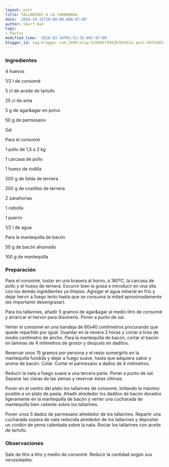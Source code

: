 ```yaml
---
layout: post
title: TALLARINES A LA CARBONARA
date: '2010-10-15T10:00:00.000-07:00'
author: Smurf Dad
tags:
- Pastas
modified_time: '2016-03-16T01:52:35.801-07:00'
blogger_id: tag:blogger.com,1999:blog-5299957599287034512.post-6975585256318059411
---
```


<h3>Ingredientes</h3>

4 huevos

1/2 l de consomé

5 cl de aceite de tartufo

25 cl de anta

5 g de agar&amp;agar en polvo

50 g de parmesano

Sal

Para el consomé

1 pollo de 1,5 a 2 kg

1 carcasa de pollo

1 hueso de rodilla

200 g de falda de ternera

200 g de costillas de ternera

2 zanahorias

1 cebolla

1 puerro

1/2 l de agua

Para la mantequilla de bacón

50 g de bacón ahumado

100 g de mantequilla

<h3>Preparación</h3>

Para el consomé, tostar en una brasera al horno, a 180&ordm;C, la carcasa de pollo y el hueso de ternera. Escurrir bien la grasa e introducir en una olla con los demás ingredientes ya limpios. Agregar el agua mineral en frío y dejar hervir a fuego lento hasta que se consuma la mitad aproximadamente (es importante desengrasar).

Para los tallarines, añadir 5 gramos de agar&amp;agar al medio litro de consomé y arrancar el hervor para disolverlo. Poner a punto de sal.

Verter el consomé en una bandeja de 60x40 centímetros procurando que quede repartido por igual. Guardar en la nevera 2 horas y cortar a tiras de medio centímetro de ancho. Para la mantequilla de bacón, cortar el bacón en láminas de 4 milímetros de grosor y después en daditos.

Reservar unos 15 gramos por persona y el resto sumergirlo en la mantequilla fundida y dejar a fuego suave, hasta que adquiera sabor y aroma de bacón. Colar. Cortar el parmesano a dados de 4 milímetros.

Reducir la nata a fuego suave a una tercera parte. Poner a punto de sal. Separar las claras de las yemas y reservar éstas últimas.

Poner en el centro del plato los tallarines de consomé, imitando lo máximo posible a un plato de pasta. Añadir alrededor los daditos de bacón dorados ligeramente en la mantequilla de bacón y verter una cucharada de mantequilla bien caliente sobre los tallarines.

Poner unos 5 dados de parmesano alrededor de los tallarines. Repartir una cucharada sopera de nata reducida alrededor de los tallarines y depositar un cordón de yema calentada sobre la nata. Rociar los tallarines con aceite de tartufo.

<h3>Observaciones</h3>

Sale de litro a litro y medio de consomé. Reducir la cantidad según sus necesidades.

